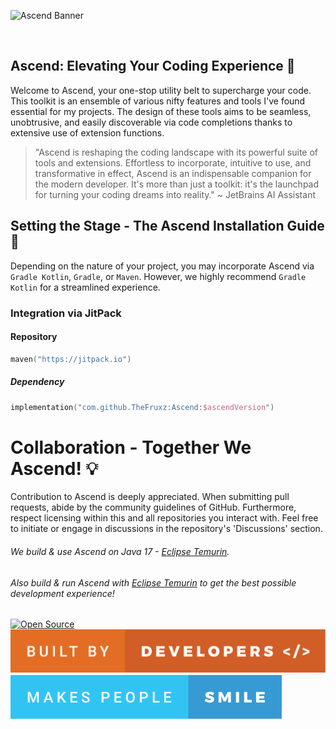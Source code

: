 ![Ascend Banner](https://user-images.githubusercontent.com/28064149/192885894-e412f3e6-9efe-4195-891e-7ba54f0edd7e.jpg)

<br>

##  Ascend: Elevating Your Coding Experience 🚀

Welcome to Ascend, your one-stop utility belt to supercharge your code.
This toolkit is an ensemble of various nifty features and tools I've found essential for my projects.
The design of these tools aims to be seamless, unobtrusive, and easily discoverable via code completions thanks to extensive use of extension functions.

> "Ascend is reshaping the coding landscape with its powerful suite of tools and extensions. Effortless to incorporate, intuitive to use, and transformative in effect, Ascend is an indispensable companion for the modern developer. It's more than just a toolkit: it's the launchpad for turning your coding dreams into reality."
> ~ JetBrains AI Assistant

## Setting the Stage - The Ascend Installation Guide 🔧

Depending on the nature of your project, you may incorporate Ascend via `Gradle Kotlin`, `Gradle`, or `Maven`. However, we highly recommend `Gradle Kotlin` for a streamlined experience.

### Integration via JitPack

#### Repository
```kotlin
maven("https://jitpack.io")
```

##### Dependency
```kotlin
implementation("com.github.TheFruxz:Ascend:$ascendVersion")
```

# Collaboration - Together We Ascend! 💡

Contribution to Ascend is deeply appreciated. When submitting pull requests, abide by the community guidelines of GitHub. Furthermore, respect licensing within this and all repositories you interact with. Feel free to initiate or engage in discussions in the repository's 'Discussions' section.

###### We build & use Ascend on Java 17 - [Eclipse Temurin](https://adoptium.net/).
###### Also build & run Ascend with [Eclipse Temurin](https://adoptium.net/) to get the best possible development experience!

[![Open Source](https://raw.githubusercontent.com/BraveUX/for-the-badge/master/src/images/badges/open-source.svg)](https://github.com/TheFruxz/Sparkle/blob/main/LICENSE)
[![Built by developers](https://raw.githubusercontent.com/BraveUX/for-the-badge/master/src/images/badges/built-by-developers.svg)](https://github.com/TheFruxz/Sparkle/graphs/contributors)
[![Written in Kotlin](https://raw.githubusercontent.com/BraveUX/for-the-badge/master/src/images/badges/makes-people-smile.svg)](https://github.com/JetBrains/kotlin)
